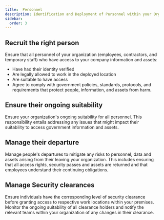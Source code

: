 ```yaml
---
title:  Personnel
description: Identification and Deployment of Personnel within your Organisation
sidebar:
  order: 3
---
```

## Recruit the right person

Ensure that all personnel of your organization (employees, contractors, and temporary staff) who have access to your company information and assets:

- Have had their identity verified
- Are legally allowed to work in the deployed location
- Are suitable to have access
- Agree to comply with government policies, standards, protocols, and requirements that protect people, information, and assets from harm.

## Ensure their ongoing suitability

Ensure your organization's ongoing suitability for all personnel. This responsibility entails addressing any issues that might impact their suitability to access government information and assets.

## Manage their departure

Manage people's departures to mitigate any risks to personnel, data and assets arising from their leaving your organization. This includes ensuring that all access rights, security passes and assets are returned and that employees understand their continuing obligations.

## Manage Security clearances

Ensure individuals have the corresponding level of security clearance before granting access to respective work locations within your premises. Monitor the ongoing suitability of all clearance holders and notify the relevant teams within your organization of any changes in their clearance.
